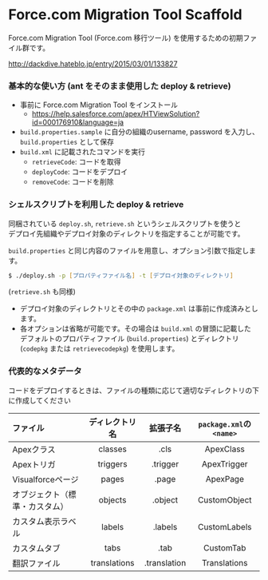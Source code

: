 Force.com Migration Tool Scaffold
=================================

Force.com Migration Tool (Force.com 移行ツール) を使用するための初期ファイル群です。

http://dackdive.hateblo.jp/entry/2015/03/01/133827

### 基本的な使い方 (ant をそのまま使用した deploy & retrieve)

- 事前に Force.com Migration Tool をインストール
	- https://help.salesforce.com/apex/HTViewSolution?id=000176910&language=ja
- `build.properties.sample` に自分の組織のusername, password を入力し、`build.properties` として保存
- `build.xml` に記載されたコマンドを実行
	- `retrieveCode`: コードを取得
	- `deployCode`: コードをデプロイ
	- `removeCode`: コードを削除

### シェルスクリプトを利用した deploy & retrieve

同梱されている `deploy.sh`, `retrieve.sh` というシェルスクリプトを使うと  
デプロイ先組織やデプロイ対象のディレクトリを指定することが可能です。

`build.properties` と同じ内容のファイルを用意し、オプション引数で指定します。

```zsh
$ ./deploy.sh -p [プロパティファイル名] -t [デプロイ対象のディレクトリ]
```
(`retrieve.sh` も同様)

- デプロイ対象のディレクトリとその中の `package.xml` は事前に作成済みとします。
- 各オプションは省略が可能です。その場合は `build.xml` の冒頭に記載した  
デフォルトのプロパティファイル (`build.properties`) とディレクトリ (`codepkg` または `retrievecodepkg`) を使用します。

### 代表的なメタデータ

コードをデプロイするときは、ファイルの種類に応じて適切なディレクトリの下に作成してください

| ファイル  | ディレクトリ名 | 拡張子名 | ```package.xml```の```<name>``` |
|:--|:-:|:-:|:-:|
|Apexクラス|classes|.cls|ApexClass|
|Apexトリガ|triggers|.trigger|ApexTrigger|
|Visualforceページ|pages|.page|ApexPage|
|オブジェクト（標準・カスタム）|objects|.object|CustomObject|
|カスタム表示ラベル|labels|.labels|CustomLabels|
|カスタムタブ|tabs|.tab|CustomTab|
|翻訳ファイル|translations|.translation|Translations|
